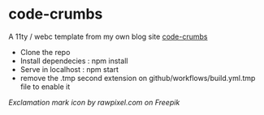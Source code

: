 # code-crumbs
A 11ty / webc template from my own blog site [code-crumbs](https://code-crumbs.pplaissy.fr/)

- Clone the repo
- Install dependecies : npm install
- Serve in localhost : npm start
- remove the .tmp second extension on github/workflows/build.yml.tmp file to enable it

*Exclamation mark icon by rawpixel.com on Freepik*
